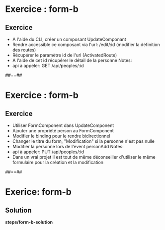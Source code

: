 <!-- .slide: class="exercice" -->
# Exercice : form-b
## Exercice<br>

- A l'aide du CLI, créer un composant UpdateComponant
- Rendre accessible ce composant via l'url: /edit/:id (modifier la définition des routes)
- Récupérer le paramètre id de l'url (ActivatedRoute)
- A l'aide de cet id récupérer le détail de la personne
Notes:
- api à appeler: GET /api/peoples/:id

##==##
<!-- .slide: class="exercice" -->
# Exercice : form-b
## Exercice<br>

- Utiliser FormComponent dans UpdateComponent
- Ajouter une propriété person au FormComponent
- Modifier le binding pour le rendre bidirectionnel
- Changer le titre du form, "Modification" si la personne n'est pas nulle
- Modifier la personne lors de l'event personAdd 
Notes:
- api à appeler: PUT /api/peoples/:id
- Dans un vrai projet il est tout de même déconseiller d'utiliser le même formulaire pour la création et la modification

##==##

<!-- .slide: class="exercice full-center" -->
# Exerice: form-b
## Solution
<b>steps/form-b-solution</b>

